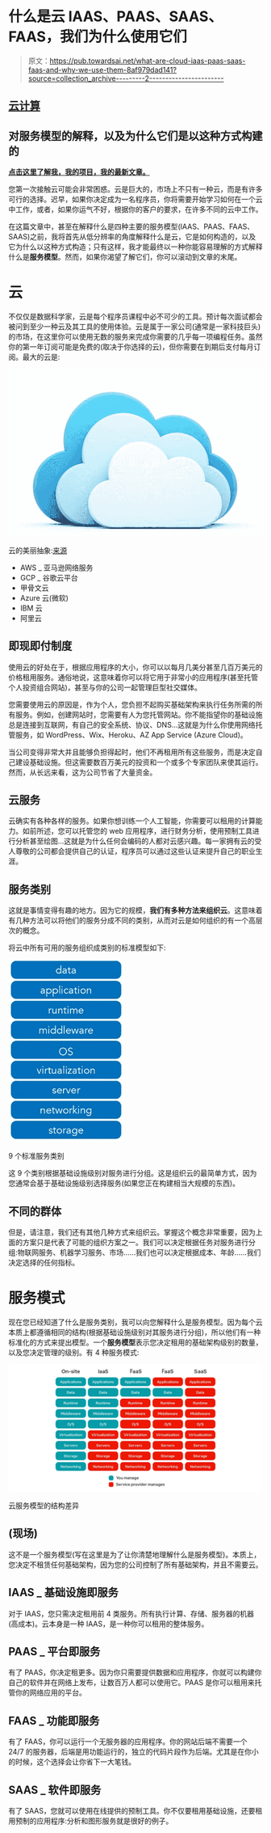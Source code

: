 # 什么是云 IAAS、PAAS、SAAS、FAAS，我们为什么使用它们

> 原文：<https://pub.towardsai.net/what-are-cloud-iaas-paas-saas-faas-and-why-we-use-them-8af979dad141?source=collection_archive---------2----------------------->

## [云计算](https://towardsai.net/p/category/cloud-computing)

## 对服务模型的解释，以及为什么它们是以这种方式构建的

[**点击这里了解我，我的项目，我的最新文章。**](http://www.michelangiolo.best/)

您第一次接触云可能会非常困惑。云是巨大的，市场上不只有一种云，而是有许多可行的选择。迟早，如果你决定成为一名程序员，你将需要开始学习如何在一个云中工作，或者，如果你运气不好，根据你的客户的要求，在许多不同的云中工作。

在这篇文章中，甚至在解释什么是四种主要的服务模型(IAAS、PAAS、FAAS、SAAS)之前，我将首先从低分辨率的角度解释什么是云，它是如何构造的，以及它为什么以这种方式构造；只有这样，我才能最终以一种你能容易理解的方式解释什么是**服务模型**。然而，如果你渴望了解它们，你可以滚动到文章的末尾。

# 云

不仅仅是数据科学家，云是每个程序员课程中必不可少的工具。预计每次面试都会被问到至少一种云及其工具的使用体验。云是属于一家公司(通常是一家科技巨头)的市场，在这里你可以使用无数的服务来完成你需要的几乎每一项编程任务。虽然你的第一年订阅可能是免费的(取决于你选择的云)，但你需要在到期后支付每月订阅。最大的云是:

![](img/a531cb4f2c0039881225fed3087f55b0.png)

云的美丽抽象:[来源](https://www.google.com/url?sa=i&url=https%3A%2F%2Fmedium.com%2Fmeet-lima%2Fwhats-the-cloud-what-s-a-private-cloud-7fcdd8b535d1&psig=AOvVaw2YG6d8HEsklHEzvheS5khD&ust=1618843352715000&source=images&cd=vfe&ved=0CAMQjB1qFwoTCJDElsqDiPACFQAAAAAdAAAAABAV)

*   AWS _ 亚马逊网络服务
*   GCP _ 谷歌云平台
*   甲骨文云
*   Azure 云(微软)
*   IBM 云
*   阿里云

## 即现即付制度

使用云的好处在于，根据应用程序的大小，你可以以每月几美分甚至几百万美元的价格租用服务。通俗地说，这意味着你可以将它用于非常小的应用程序(甚至托管个人投资组合网站)，甚至与你的公司一起管理巨型社交媒体。

您需要使用云的原因是，作为个人，您负担不起购买基础架构来执行任务所需的所有服务。例如，创建网站时，您需要有人为您托管网站。你不能指望你的基础设施总是连接到互联网，有自己的安全系统、协议、DNS…这就是为什么你使用网络托管服务，如 WordPress、Wix、Heroku、AZ App Service (Azure Cloud)。

当公司变得非常大并且能够负担得起时，他们不再租用所有这些服务，而是决定自己建设基础设施。但这需要数百万美元的投资和一个或多个专家团队来使其运行。然而，从长远来看，这为公司节省了大量资金。

## 云服务

云确实有各种各样的服务。如果你想训练一个人工智能，你需要可以租用的计算能力。如前所述，您可以托管您的 web 应用程序，进行财务分析，使用预制工具进行分析甚至绘图…这就是为什么任何会编码的人都对云感兴趣。每一家拥有云的受人尊敬的公司都会提供自己的认证，程序员可以通过这些认证来提升自己的职业生涯。

## 服务类别

这就是事情变得有趣的地方。因为它的规模，**我们有多种方法来组织云**。这意味着有几种方法可以将他们的服务分成不同的类别，从而对云是如何组织的有一个高层次的概念。

将云中所有可用的服务组织成类别的标准模型如下:

![](img/40b03acd87d802f009c96a544c777c80.png)

9 个标准服务类别

这 9 个类别根据基础设施级别对服务进行分组。这是组织云的最简单方式，因为您通常会基于基础设施级别选择服务(如果您正在构建相当大规模的东西)。

## 不同的群体

但是，请注意，我们还有其他几种方式来组织云。掌握这个概念非常重要，因为上面的方案只是代表了可能的组织方案之一。我们可以决定根据任务对服务进行分组:物联网服务、机器学习服务、市场……我们也可以决定根据成本、年龄……我们决定选择的任何指标。

# 服务模式

现在您已经知道了什么是服务类别，我可以向您解释什么是服务模型。因为每个云本质上都遵循相同的结构(根据基础设施级别对其服务进行分组)，所以他们有一种标准化的方式来提出模型。一个**服务模型**表示您决定租用的基础架构级别的数量，以及您决定管理的级别。有 4 种服务模式:

![](img/af3c5630b9e548fded10bd5862fb9046.png)

云服务模型的结构差异

## (现场)

这不是一个服务模型(写在这里是为了让你清楚地理解什么是服务模型)。本质上，您决定不租赁任何基础架构，因为您的公司控制了所有基础架构，并且不需要云。

## IAAS _ 基础设施即服务

对于 IAAS，您只需决定租用前 4 类服务。所有执行计算、存储、服务器的机器(高成本)。云本身是一种 IAAS，是一种你可以租用的整体服务。

## PAAS _ 平台即服务

有了 PAAS，你决定租更多。因为你只需要提供数据和应用程序，你就可以构建你自己的软件并在网络上发布，让数百万人都可以使用它。PAAS 是你可以租用来托管你的网络应用的平台。

## FAAS _ 功能即服务

有了 FAAS，你可以运行一个无服务器的应用程序。你的网站后端不需要一个 24/7 的服务器，后端是用功能运行的，独立的代码片段作为后端。尤其是在你小的时候，这个选择会让你省下一大笔钱。

## SAAS _ 软件即服务

有了 SAAS，您就可以使用在线提供的预制工具。你不仅要租用基础设施，还要租用预制的应用程序:分析和图形服务就是很好的例子。